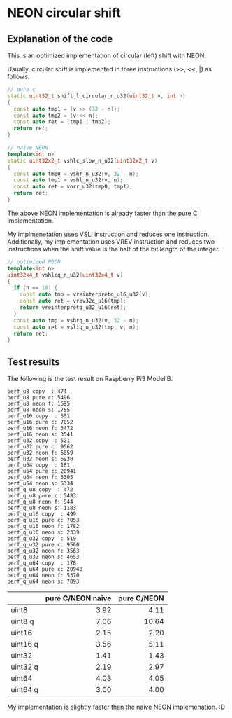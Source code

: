# NEON circular shift

## Explanation of the code

This is an optimized implementation of circular (left) shift with NEON.

Usually, circular shift is implemented in three instructions (>>, <<, |) as follows.

```cpp
// pure c
static uint32_t shift_l_circular_n_u32(uint32_t v, int n)
{
  const auto tmp1 = (v >> (32 - n));
  const auto tmp2 = (v << n);
  const auto ret = (tmp1 | tmp2);
  return ret;
}

// naive NEON
template<int n>
static uint32x2_t vshlc_slow_n_u32(uint32x2_t v)
{
  const auto tmp0 = vshr_n_u32(v, 32 - n);
  const auto tmp1 = vshl_n_u32(v, n);
  const auto ret = vorr_u32(tmp0, tmp1);
  return ret;
}
```

The above NEON implementation is already faster than the pure C implementation.

My implmenetation uses VSLI instruction and reduces one instruction. Additionally, my implementation uses VREV instruction and reduces two instructions when the shift value is the half of the bit length of the integer.

```cpp
// optimized NEON
template<int n>
uint32x4_t vshlcq_n_u32(uint32x4_t v)
{
  if (n == 16) {
    const auto tmp = vreinterpretq_u16_u32(v);
    const auto ret = vrev32q_u16(tmp);
    return vreinterpretq_u32_u16(ret);
  }
  const auto tmp = vshrq_n_u32(v, 32 - n);
  const auto ret = vsliq_n_u32(tmp, v, n);
  return ret;
}
```

## Test results

The following is the test result on Raspberry Pi3 Model B.

```text
perf_u8 copy  : 474
perf_u8 pure c: 5496 
perf_u8 neon f: 1695
perf_u8 neon s: 1755
perf_u16 copy  : 501
perf_u16 pure c: 7052
perf_u16 neon f: 3472
perf_u16 neon s: 3541
perf_u32 copy  : 521
perf_u32 pure c: 9562
perf_u32 neon f: 6859
perf_u32 neon s: 6930
perf_u64 copy  : 181
perf_u64 pure c: 20941
perf_u64 neon f: 5305
perf_u64 neon s: 5334
perf_q_u8 copy  : 472
perf_q_u8 pure c: 5493
perf_q_u8 neon f: 944
perf_q_u8 neon s: 1183
perf_q_u16 copy  : 499
perf_q_u16 pure c: 7053
perf_q_u16 neon f: 1782
perf_q_u16 neon s: 2339
perf_q_u32 copy  : 519
perf_q_u32 pure c: 9560
perf_q_u32 neon f: 3563
perf_q_u32 neon s: 4653
perf_q_u64 copy  : 178
perf_q_u64 pure c: 20940
perf_q_u64 neon f: 5370
perf_q_u64 neon s: 7093
```

||pure C/NEON naive|pure C/NEON|
|:---|---:|---:|
|uint8|3.92|4.11|
|uint8 q|7.06|10.64|
|uint16|2.15|2.20|
|uint16 q|3.56|5.11|
|uint32|1.41|1.43|
|uint32 q|2.19|2.97|
|uint64|4.03|4.05|
|uint64 q|3.00|4.00|

My implementation is slightly faster than the naive NEON implemenation. :D
